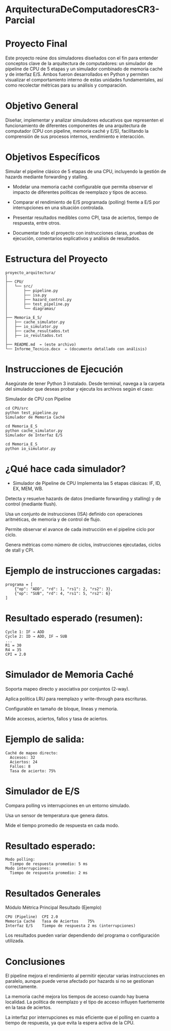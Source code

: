 # ArquitecturaDeComputadoresCR3-Parcial

# Proyecto Final 
Este proyecto reúne dos simuladores diseñados con el fin para entender conceptos clave de la arquitectura de computadores: un simulador de pipeline de CPU de 5 etapas y un simulador combinado de memoria caché y de interfaz E/S. Ambos fueron desarrollados en Python y permiten visualizar el comportamiento interno de estas unidades fundamentales, así como recolectar métricas para su análisis y comparación.

# Objetivo General
Diseñar, implementar y analizar simuladores educativos que representen el funcionamiento de diferentes componentes de una arquitectura de computador (CPU con pipeline, memoria caché y E/S), facilitando la comprensión de sus procesos internos, rendimiento e interacción.

# Objetivos Específicos
Simular el pipeline clásico de 5 etapas de una CPU, incluyendo la gestión de hazards mediante forwarding y stalling.

* Modelar una memoria caché configurable que permita observar el impacto de diferentes políticas de reemplazo y tipos de acceso.

* Comparar el rendimiento de E/S programada (polling) frente a E/S por interrupciones en una situación controlada.

* Presentar resultados medibles como CPI, tasa de aciertos, tiempo de respuesta, entre otros.

* Documentar todo el proyecto con instrucciones claras, pruebas de ejecución, comentarios explicativos y análisis de resultados.

# Estructura del Proyecto
```
proyecto_arquitectura/
│
├── CPU/
│   └── src/
│       ├── pipeline.py
│       ├── isa.py
│       ├── hazard_control.py
│       ├── test_pipeline.py
│       └── diagramas/
│
├── Memoria_E_S/
│   ├── cache_simulator.py
│   ├── io_simulator.py
│   ├── cache_resultados.txt
│   ├── io_resultados.txt
│
├── README.md  ← (este archivo)
└── Informe_Tecnico.docx  ← (documento detallado con análisis)
```
# Instrucciones de Ejecución
Asegúrate de tener Python 3 instalado. Desde terminal, navega a la carpeta del simulador que deseas probar y ejecuta los archivos según el caso:

Simulador de CPU con Pipeline
```
cd CPU/src
python test_pipeline.py
Simulador de Memoria Caché
```
```
cd Memoria_E_S
python cache_simulator.py
Simulador de Interfaz E/S
```
```
cd Memoria_E_S
python io_simulator.py
```
# ¿Qué hace cada simulador?
* Simulador de Pipeline de CPU
Implementa las 5 etapas clásicas: IF, ID, EX, MEM, WB.

Detecta y resuelve hazards de datos (mediante forwarding y stalling) y de control (mediante flush).

Usa un conjunto de instrucciones (ISA) definido con operaciones aritméticas, de memoria y de control de flujo.

Permite observar el avance de cada instrucción en el pipeline ciclo por ciclo.

Genera métricas como número de ciclos, instrucciones ejecutadas, ciclos de stall y CPI.

# Ejemplo de instrucciones cargadas:

```
programa = [
    {"op": "ADD", "rd": 1, "rs1": 2, "rs2": 3},
    {"op": "SUB", "rd": 4, "rs1": 5, "rs2": 6}
]
```
# Resultado esperado (resumen):

```
Cycle 1: IF → ADD
Cycle 2: ID → ADD, IF → SUB
...
R1 = 30
R4 = 35
CPI = 2.0
```
# Simulador de Memoria Caché
Soporta mapeo directo y asociativa por conjuntos (2-way).

Aplica política LRU para reemplazo y write-through para escrituras.

Configurable en tamaño de bloque, líneas y memoria.

Mide accesos, aciertos, fallos y tasa de aciertos.

# Ejemplo de salida:

```
Caché de mapeo directo:
  Accesos: 32
  Aciertos: 24
  Fallos: 8
  Tasa de acierto: 75%
```
# Simulador de E/S
Compara polling vs interrupciones en un entorno simulado.

Usa un sensor de temperatura que genera datos.

Mide el tiempo promedio de respuesta en cada modo.

# Resultado esperado:

```
Modo polling:
  Tiempo de respuesta promedio: 5 ms
Modo interrupciones:
  Tiempo de respuesta promedio: 2 ms
```
# Resultados Generales
Módulo	Métrica Principal	Resultado (Ejemplo)
```
CPU (Pipeline)	CPI	2.0
Memoria Caché	Tasa de Aciertos	75%
Interfaz E/S	Tiempo de respuesta	2 ms (interrupciones)
```
Los resultados pueden variar dependiendo del programa o configuración utilizada.

# Conclusiones
El pipeline mejora el rendimiento al permitir ejecutar varias instrucciones en paralelo, aunque puede verse afectado por hazards si no se gestionan correctamente.

La memoria caché mejora los tiempos de acceso cuando hay buena localidad. La política de reemplazo y el tipo de acceso influyen fuertemente en la tasa de aciertos.

La interfaz por interrupciones es más eficiente que el polling en cuanto a tiempo de respuesta, ya que evita la espera activa de la CPU.

